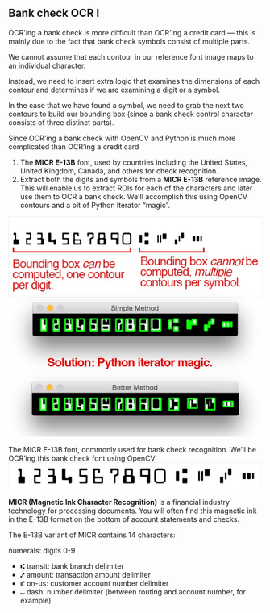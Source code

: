 
## Bank check OCR I

OCR'ing a bank check is more difficult than OCR’ing a credit card — this is mainly due to the fact that bank check symbols consist of multiple parts.

We cannot assume that each contour in our reference font image maps to an individual character.

Instead, we need to insert extra logic that examines the dimensions of each contour and determines if we are examining a digit or a symbol.

In the case that we have found a symbol, we need to grab the next two contours to build our bounding box (since a bank check control character consists of three distinct parts).

Since OCR'ing a bank check with OpenCV and Python is much more complicated than OCR’ing a credit card

1. The **MICR E-13B** font, used by countries including the United States, United Kingdom, Canada, and others for check recognition.
2. Extract both the digits and symbols from a **MICR E-13B** reference image. This will enable us to extract ROIs for each of the characters and later use them to OCR a bank check. We'll accomplish this using OpenCV contours and a bit of Python iterator “magic”.

![](https://github.com/shejz/OCR/blob/main/OCR%20Bank%20Check/Bank%20Check%20OCR%20Part%20I/iterator%20magic.jpg)


The MICR E-13B font, commonly used for bank check recognition. We’ll be OCR’ing this bank check font using OpenCV
![](https://github.com/shejz/OCR/blob/main/OCR%20Bank%20Check/Bank%20Check%20OCR%20Part%20I/MICR%20E-13B%20font.jpg)

**MICR (Magnetic Ink Character Recognition)** is a financial industry technology for processing documents. You will often find this magnetic ink in the E-13B format on the bottom of account statements and checks.

The E-13B variant of MICR contains 14 characters:

numerals: digits 0-9
- ⑆ transit: bank branch delimiter
- ⑇ amount: transaction amount delimiter
- ⑈ on-us: customer account number delimiter
- ⑉ dash: number delimiter (between routing and account number, for example)

